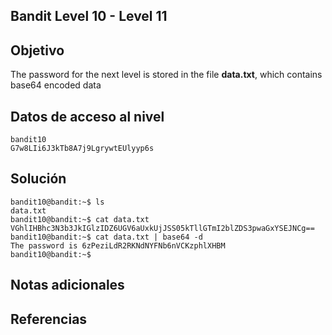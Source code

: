 ## Bandit Level 10 - Level 11

## Objetivo
The password for the next level is stored in the file **data.txt**, which contains base64 encoded data
## Datos de acceso al nivel
```
bandit10 
G7w8LIi6J3kTb8A7j9LgrywtEUlyyp6s
```
## Solución
```
bandit10@bandit:~$ ls
data.txt
bandit10@bandit:~$ cat data.txt
VGhlIHBhc3N3b3JkIGlzIDZ6UGV6aUxkUjJSS05kTllGTmI2blZDS3pwaGxYSEJNCg==
bandit10@bandit:~$ cat data.txt | base64 -d
The password is 6zPeziLdR2RKNdNYFNb6nVCKzphlXHBM
bandit10@bandit:~$
```
## Notas adicionales

## Referencias